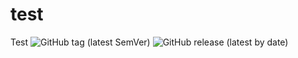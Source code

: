 # test
Test
![GitHub tag (latest SemVer)](https://img.shields.io/github/v/tag/AlvaroGata/test?label=Version&sort=semver)
![GitHub release (latest by date)](https://img.shields.io/github/v/release/AlvaroGata/test)

